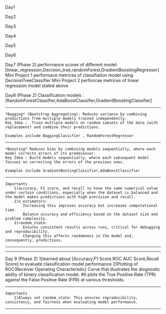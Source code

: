 Day1


Day2 


Day3 


Day4 


Day5


Day6


Day7 (Phase 2)
    performance scores of different model:[linear_regression,Decision_tree,randomForest,GradientBoostingRegressor]
    Mini Project 1 performace metrices of classifiation model using DecisionTreeClassifier
    Mini Project 2 perfoncae metrices of linear regression model stated above 

Day8 (Phase 2)
    Classification models :[RandomForestClassifier,AdaBoostClassifier,GradientBoostingClassifier]
___________________________________________________________________________________________________ 
    *Bagging* (Bootstrap Aggregating): Reduces variance by combining predictions from multiple models trained independently.
    Key Idea :  Train multiple models on random subsets of the data (with replacement) and combine their predictions.

    Examples include BaggingClassifier , RandomForestRegressor
___________________________________________________________________________________________________    
    *Boosting* Reduces bias by combining models sequentially, where each model corrects errors of its predecessor.
    Key Idea : Build models sequentially, where each subsequent model focuses on correcting the errors of the previous ones.

    Examples include GradientBostingClassifier,AdaBoostClassifier
___________________________________________________________________________________________________    
    Importants
        1)accuracy, F1 score, and recall to have the same numerical value under certain conditions, especially when the dataset is balanced and the model makes predictions with high precision and recall.
        2)n_estimators:
            Increasing this improves accuracy but increases computational time.
            Balance accuracy and efficiency based on the dataset size and problem complexity.
        3)random_state:
            Ensures consistent results across runs, critical for debugging and reproducibility.
            Changing this affects randomness in the model and, consequently, predictions.


___________________________________________________________________________________________________    
___________________________________________________________________________________________________    
        

Day 9 (Phase 2)
    1)learned about  [Accuracy,F1 Score,ROC AUC Score,Recall Score] to evaluate classification model performance
    2)Plotting of ROC(Receiver Operating Characteristic) Curve that illustrates the diognostic ability of binary classification model.
        #It plots the True Positive Rate (TPR) against the False Positive Rate (FPR) at various thresholds.

___________________________________________________________________________________________________    
    Importants
        1)Always set random_state: This ensures reproducibility, consistency, and fairness when evaluating model performance.

___________________________________________________________________________________________________    
    